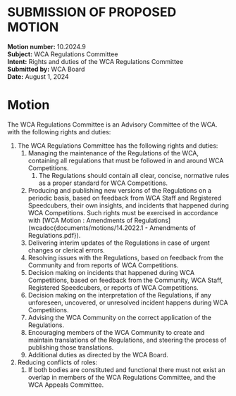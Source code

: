 # SUBMISSION OF PROPOSED MOTION

**Motion number:** 10.2024.9  
**Subject:** WCA Regulations Committee  
**Intent:** Rights and duties of the WCA Regulations Committee  
**Submitted by:** WCA Board  
**Date:** August 1, 2024  

# Motion

The WCA Regulations Committee is an Advisory Committee of the WCA. with the following rights and duties:

1. The WCA Regulations Committee has the following rights and duties:
   1. Managing the maintenance of the Regulations of the WCA, containing all regulations that must be followed in and around WCA Competitions.
      1. The Regulations should contain all clear, concise, normative rules as a proper standard for WCA Competitions.
   2. Producing and publishing new versions of the Regulations on a periodic basis, based on feedback from WCA Staff and Registered Speedcubers, their own insights, and incidents that happened during WCA Competitions. Such rights must be exercised in accordance with [WCA Motion : Amendments of Regulations](wcadoc{documents/motions/14.2022.1 - Amendments of Regulations.pdf}).
   3. Delivering interim updates of the Regulations in case of urgent changes or clerical errors.
   4. Resolving issues with the Regulations, based on feedback from the Community and from reports of WCA Competitions.
   5. Decision making on incidents that happened during WCA Competitions, based on feedback from the Community, WCA Staff, Registered Speedcubers, or reports of WCA Competitions.
   6. Decision making on the interpretation of the Regulations, if any unforeseen, uncovered, or unresolved incident happens during WCA Competitions.
   7. Advising the WCA Community on the correct application of the Regulations.
   8. Encouraging members of the WCA Community to create and maintain translations of the Regulations, and steering the process of publishing those translations.
   9. Additional duties as directed by the WCA Board.
2. Reducing conflicts of roles:
   1. If both bodies are constituted and functional there must not exist an overlap in members of the WCA Regulations Committee, and the WCA Appeals Committee.

